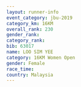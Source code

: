 ```yaml
---
layout: runner-info 
event_category: jbu-2019 
category_km: 16KM  
overall_rank: 230
gender_rank: 
category_rank: 
bib: 63017
name: LOO SIM YEE
category: 16KM Women Open
gender: Female
race_time: 
country: Malaysia
---
```

